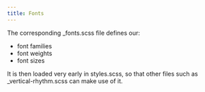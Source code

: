 ```yaml
---
title: Fonts
---
```

The corresponding _fonts.scss file defines our:

- font families
- font weights
- font sizes

It is then loaded very early in styles.scss, so that other files such as _vertical-rhythm.scss can make use of it.